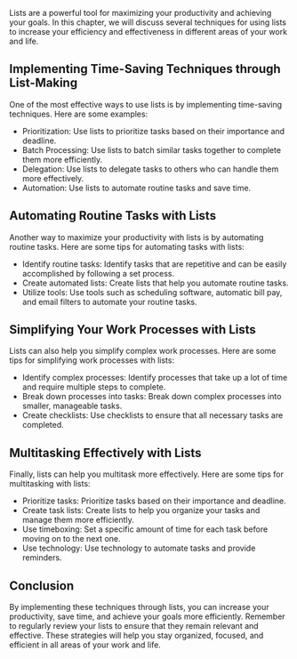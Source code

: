 
Lists are a powerful tool for maximizing your productivity and achieving your goals. In this chapter, we will discuss several techniques for using lists to increase your efficiency and effectiveness in different areas of your work and life.

Implementing Time-Saving Techniques through List-Making
-------------------------------------------------------

One of the most effective ways to use lists is by implementing time-saving techniques. Here are some examples:

* Prioritization: Use lists to prioritize tasks based on their importance and deadline.
* Batch Processing: Use lists to batch similar tasks together to complete them more efficiently.
* Delegation: Use lists to delegate tasks to others who can handle them more effectively.
* Automation: Use lists to automate routine tasks and save time.

Automating Routine Tasks with Lists
-----------------------------------

Another way to maximize your productivity with lists is by automating routine tasks. Here are some tips for automating tasks with lists:

* Identify routine tasks: Identify tasks that are repetitive and can be easily accomplished by following a set process.
* Create automated lists: Create lists that help you automate routine tasks.
* Utilize tools: Use tools such as scheduling software, automatic bill pay, and email filters to automate your routine tasks.

Simplifying Your Work Processes with Lists
------------------------------------------

Lists can also help you simplify complex work processes. Here are some tips for simplifying work processes with lists:

* Identify complex processes: Identify processes that take up a lot of time and require multiple steps to complete.
* Break down processes into tasks: Break down complex processes into smaller, manageable tasks.
* Create checklists: Use checklists to ensure that all necessary tasks are completed.

Multitasking Effectively with Lists
-----------------------------------

Finally, lists can help you multitask more effectively. Here are some tips for multitasking with lists:

* Prioritize tasks: Prioritize tasks based on their importance and deadline.
* Create task lists: Create lists to help you organize your tasks and manage them more efficiently.
* Use timeboxing: Set a specific amount of time for each task before moving on to the next one.
* Use technology: Use technology to automate tasks and provide reminders.

Conclusion
----------

By implementing these techniques through lists, you can increase your productivity, save time, and achieve your goals more efficiently. Remember to regularly review your lists to ensure that they remain relevant and effective. These strategies will help you stay organized, focused, and efficient in all areas of your work and life.

